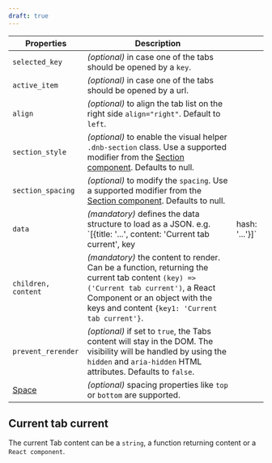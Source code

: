 ```yaml
---
draft: true
---
```


| Properties                                      | Description                                                                                                                                                                                                             |     |
| ----------------------------------------------- | ----------------------------------------------------------------------------------------------------------------------------------------------------------------------------------------------------------------------- | --- |
| `selected_key`                                  | _(optional)_ in case one of the tabs should be opened by a `key`.                                                                                                                                                       |     |
| `active_item`                                   | _(optional)_ in case one of the tabs should be opened by a url.                                                                                                                                                         |     |
| `align`                                         | _(optional)_ to align the tab list on the right side `align="right"`. Default to `left`.                                                                                                                                |     |
| `section_style`                                 | _(optional)_ to enable the visual helper `.dnb-section` class. Use a supported modifier from the [Section component](/uilib/components/section#tab-properties). Defaults to null.                                       |
| `section_spacing`                               | _(optional)_ to modify the `spacing`. Use a supported modifier from the [Section component](/uilib/components/section#tab-properties). Defaults to null.                                                                |
| `data`                                          | _(mandatory)_ defines the data structure to load as a JSON. e.g. `[{title: '...', content: 'Current tab current', key|hash: '...'}]`                                                                                    |     |
| `children, content`                             | _(mandatory)_ the content to render. Can be a function, returning the current tab content `(key) => ('Current tab current')`, a React Component or an object with the keys and content `{key1: 'Current tab current'}`. |
| `prevent_rerender`                              | _(optional)_ if set to `true`, the Tabs content will stay in the DOM. The visibility will be handled by using the `hidden` and `aria-hidden` HTML attributes. Defaults to `false`.                                      |     |
| [Space](/uilib/components/space#tab-properties) | _(optional)_ spacing properties like `top` or `bottom` are supported.                                                                                                                                                   |

## Current tab current

The current Tab content can be a `string`, a function returning content or a `React component`.
